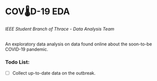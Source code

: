 # COV:thermometer:D-19 EDA 
###### IEEE Student Branch of Thrace - Data Analysis Team
An exploratory data analysis on data found online about the soon-to-be COVID-19 pandemic.


### Todo List:
- [ ] Collect up-to-date data on the outbreak.
